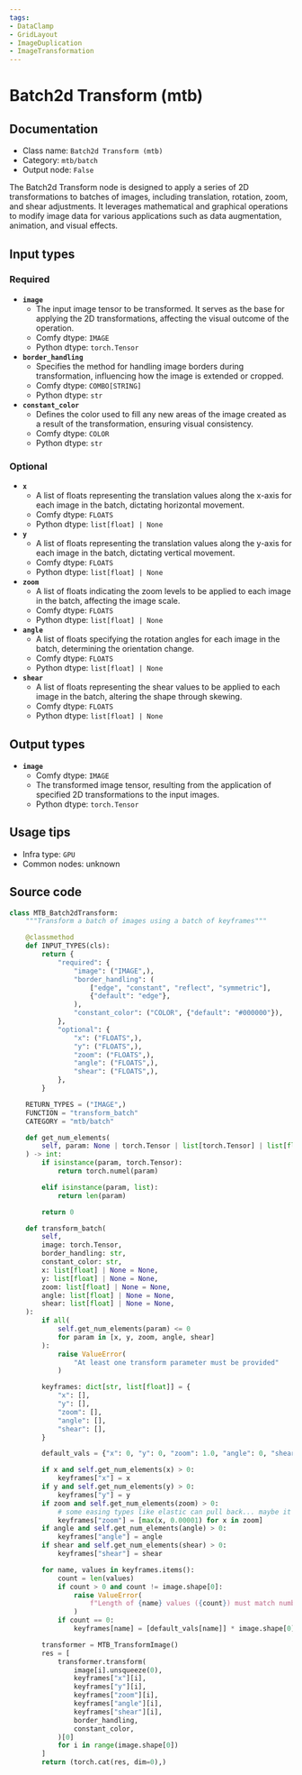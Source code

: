 ```yaml
---
tags:
- DataClamp
- GridLayout
- ImageDuplication
- ImageTransformation
---
```


# Batch2d Transform (mtb)
## Documentation
- Class name: `Batch2d Transform (mtb)`
- Category: `mtb/batch`
- Output node: `False`

The Batch2d Transform node is designed to apply a series of 2D transformations to batches of images, including translation, rotation, zoom, and shear adjustments. It leverages mathematical and graphical operations to modify image data for various applications such as data augmentation, animation, and visual effects.
## Input types
### Required
- **`image`**
    - The input image tensor to be transformed. It serves as the base for applying the 2D transformations, affecting the visual outcome of the operation.
    - Comfy dtype: `IMAGE`
    - Python dtype: `torch.Tensor`
- **`border_handling`**
    - Specifies the method for handling image borders during transformation, influencing how the image is extended or cropped.
    - Comfy dtype: `COMBO[STRING]`
    - Python dtype: `str`
- **`constant_color`**
    - Defines the color used to fill any new areas of the image created as a result of the transformation, ensuring visual consistency.
    - Comfy dtype: `COLOR`
    - Python dtype: `str`
### Optional
- **`x`**
    - A list of floats representing the translation values along the x-axis for each image in the batch, dictating horizontal movement.
    - Comfy dtype: `FLOATS`
    - Python dtype: `list[float] | None`
- **`y`**
    - A list of floats representing the translation values along the y-axis for each image in the batch, dictating vertical movement.
    - Comfy dtype: `FLOATS`
    - Python dtype: `list[float] | None`
- **`zoom`**
    - A list of floats indicating the zoom levels to be applied to each image in the batch, affecting the image scale.
    - Comfy dtype: `FLOATS`
    - Python dtype: `list[float] | None`
- **`angle`**
    - A list of floats specifying the rotation angles for each image in the batch, determining the orientation change.
    - Comfy dtype: `FLOATS`
    - Python dtype: `list[float] | None`
- **`shear`**
    - A list of floats representing the shear values to be applied to each image in the batch, altering the shape through skewing.
    - Comfy dtype: `FLOATS`
    - Python dtype: `list[float] | None`
## Output types
- **`image`**
    - Comfy dtype: `IMAGE`
    - The transformed image tensor, resulting from the application of specified 2D transformations to the input images.
    - Python dtype: `torch.Tensor`
## Usage tips
- Infra type: `GPU`
- Common nodes: unknown


## Source code
```python
class MTB_Batch2dTransform:
    """Transform a batch of images using a batch of keyframes"""

    @classmethod
    def INPUT_TYPES(cls):
        return {
            "required": {
                "image": ("IMAGE",),
                "border_handling": (
                    ["edge", "constant", "reflect", "symmetric"],
                    {"default": "edge"},
                ),
                "constant_color": ("COLOR", {"default": "#000000"}),
            },
            "optional": {
                "x": ("FLOATS",),
                "y": ("FLOATS",),
                "zoom": ("FLOATS",),
                "angle": ("FLOATS",),
                "shear": ("FLOATS",),
            },
        }

    RETURN_TYPES = ("IMAGE",)
    FUNCTION = "transform_batch"
    CATEGORY = "mtb/batch"

    def get_num_elements(
        self, param: None | torch.Tensor | list[torch.Tensor] | list[float]
    ) -> int:
        if isinstance(param, torch.Tensor):
            return torch.numel(param)

        elif isinstance(param, list):
            return len(param)

        return 0

    def transform_batch(
        self,
        image: torch.Tensor,
        border_handling: str,
        constant_color: str,
        x: list[float] | None = None,
        y: list[float] | None = None,
        zoom: list[float] | None = None,
        angle: list[float] | None = None,
        shear: list[float] | None = None,
    ):
        if all(
            self.get_num_elements(param) <= 0
            for param in [x, y, zoom, angle, shear]
        ):
            raise ValueError(
                "At least one transform parameter must be provided"
            )

        keyframes: dict[str, list[float]] = {
            "x": [],
            "y": [],
            "zoom": [],
            "angle": [],
            "shear": [],
        }

        default_vals = {"x": 0, "y": 0, "zoom": 1.0, "angle": 0, "shear": 0}

        if x and self.get_num_elements(x) > 0:
            keyframes["x"] = x
        if y and self.get_num_elements(y) > 0:
            keyframes["y"] = y
        if zoom and self.get_num_elements(zoom) > 0:
            # some easing types like elastic can pull back... maybe it should abs the value?
            keyframes["zoom"] = [max(x, 0.00001) for x in zoom]
        if angle and self.get_num_elements(angle) > 0:
            keyframes["angle"] = angle
        if shear and self.get_num_elements(shear) > 0:
            keyframes["shear"] = shear

        for name, values in keyframes.items():
            count = len(values)
            if count > 0 and count != image.shape[0]:
                raise ValueError(
                    f"Length of {name} values ({count}) must match number of images ({image.shape[0]})"
                )
            if count == 0:
                keyframes[name] = [default_vals[name]] * image.shape[0]

        transformer = MTB_TransformImage()
        res = [
            transformer.transform(
                image[i].unsqueeze(0),
                keyframes["x"][i],
                keyframes["y"][i],
                keyframes["zoom"][i],
                keyframes["angle"][i],
                keyframes["shear"][i],
                border_handling,
                constant_color,
            )[0]
            for i in range(image.shape[0])
        ]
        return (torch.cat(res, dim=0),)

```
